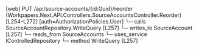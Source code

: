 [web] PUT /api/source-accounts/{id:Guid}/reorder  (Workpapers.Next.API.Controllers.SourceAccountsController.Reorder)  [L254–L272] [auth=AuthorizationPolicies.User]
  └─ calls SourceAccountRepository.WriteQuery [L257]
  └─ writes_to SourceAccount [L257]
    └─ reads_from SourceAccounts
  └─ uses_service IControlledRepository<SourceAccount>
    └─ method WriteQuery [L257]

